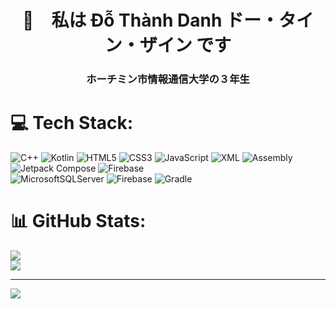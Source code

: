 
<h1 align="center">👋　私は Đỗ Thành Danh ドー・タイン・ザイン です</h1>
<h3 align="center">ホーチミン市情報通信大学の３年生</h3>

# 💻 Tech Stack:
![C++](https://img.shields.io/badge/c++-%2300599C.svg?style=flat&logo=c%2B%2B&logoColor=white) ![Kotlin](https://img.shields.io/badge/kotlin-%237F52FF.svg?style=flat&logo=kotlin&logoColor=white) 
![HTML5](https://img.shields.io/badge/html5-%23E34F26.svg?style=flat&logo=html5&logoColor=white) 
![CSS3](https://img.shields.io/badge/css3-%231572B6.svg?style=flat&logo=css3&logoColor=white) 
![JavaScript](https://img.shields.io/badge/javascript-%23F7DF1E.svg?style=flat&logo=javascript&logoColor=black) ![XML](https://img.shields.io/badge/XML-%23E34F26.svg?style=flat&logo=xml&logoColor=white)
![Assembly](https://img.shields.io/badge/Assembly-%23F8F8F2.svg?style=flat&logo=assembly&logoColor=white)
![Jetpack Compose](https://img.shields.io/badge/Jetpack%20Compose-%230080F0.svg?style=flat&logo=jetpack&logoColor=white)
![Firebase](https://img.shields.io/badge/firebase-%23039BE5.svg?style=flat&logo=firebase)  
![MicrosoftSQLServer](https://img.shields.io/badge/Microsoft%20SQL%20Server-CC2927?style=flat&logo=microsoft%20sql%20server&logoColor=white) 
![Firebase](https://img.shields.io/badge/firebase-a08021?style=flat&logo=firebase&logoColor=ffcd34) 
![Gradle](https://img.shields.io/badge/Gradle-02303A.svg?style=flat&logo=Gradle&logoColor=white) 

# 📊 GitHub Stats:
![](https://github-readme-streak-stats.herokuapp.com/?user=ThanhDanhDo&theme=dark&hide_border=false)<br/>
![](https://github-readme-stats.vercel.app/api/top-langs/?username=ThanhDanhDo&theme=dark&hide_border=false&include_all_commits=false&count_private=false&layout=compact)

---
[![](https://visitcount.itsvg.in/api?id=ThanhDanhDo&icon=0&color=3)](https://visitcount.itsvg.in)

<!-- Proudly created with GPRM ( https://gprm.itsvg.in ) -->
